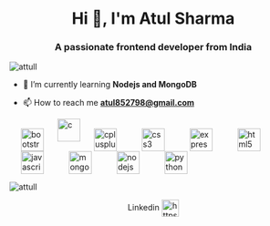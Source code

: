 <h1 align="center">Hi 👋, I'm Atul Sharma</h1>
<h3 align="center">A passionate frontend developer from India</h3>

<p align="left"> <img src="https://komarev.com/ghpvc/?username=attull" alt="attull" /> </p>

- 🌱 I’m currently learning **Nodejs and MongoDB**

- 📫 How to reach me **atul852798@gmail.com**

<p align="left">
	<img src="https://devicons.github.io/devicon/devicon.git/icons/bootstrap/bootstrap-plain.svg" alt="bootstrap" width="40" height="40" style="vertical-align:middle;margin:0px 20px"/>
	 <img src="https://devicons.github.io/devicon/devicon.git/icons/c/c-original.svg" alt="c" width="40" height="40"/> <img src="https://devicons.github.io/devicon/devicon.git/icons/cplusplus/cplusplus-original.svg" alt="cplusplus" width="40" height="40" style="vertical-align:middle;margin:0px 20px"/> 
	 <img src="https://devicons.github.io/devicon/devicon.git/icons/css3/css3-original-wordmark.svg" alt="css3" width="40" height="40" style="vertical-align:middle;margin:0px 20px"/> 
	 <img src="https://devicons.github.io/devicon/devicon.git/icons/express/express-original-wordmark.svg" alt="express" width="40" height="40" style="vertical-align:middle;margin:0px 20px"/> 
	 <img src="https://devicons.github.io/devicon/devicon.git/icons/html5/html5-original-wordmark.svg" alt="html5" width="40" height="40" style="vertical-align:middle;margin:0px 20px"/> 
	 <img src="https://devicons.github.io/devicon/devicon.git/icons/javascript/javascript-original.svg" alt="javascript" width="40" height="40" style="vertical-align:middle;margin:0px 20px"/> 
	 <img src="https://devicons.github.io/devicon/devicon.git/icons/mongodb/mongodb-original-wordmark.svg" alt="mongodb" width="40" height="40" style="vertical-align:middle;margin:0px 20px"/> 
	 <img src="https://devicons.github.io/devicon/devicon.git/icons/nodejs/nodejs-original-wordmark.svg" alt="nodejs" width="40" height="40" style="vertical-align:middle;margin:0px 20px"/> 
	 <img src="https://devicons.github.io/devicon/devicon.git/icons/python/python-original.svg" alt="python" width="40" height="40" style="vertical-align:middle;margin:0px 20px"/></p>

<p><img align="center" src="https://github-readme-stats.vercel.app/api/top-langs/?username=attull&layout=compact" alt="attull" /></p>

<p align="center">
Linkedin
<a href="https://linkedin.com/in/https://www.linkedin.com/in/atul-sharma-016b31194/" target="blank"><img align="center" src="https://cdn.jsdelivr.net/npm/simple-icons@3.0.1/icons/linkedin.svg" alt="https://www.linkedin.com/in/atul-sharma-016b31194/" height="30" width="30" /></a>
</p>
